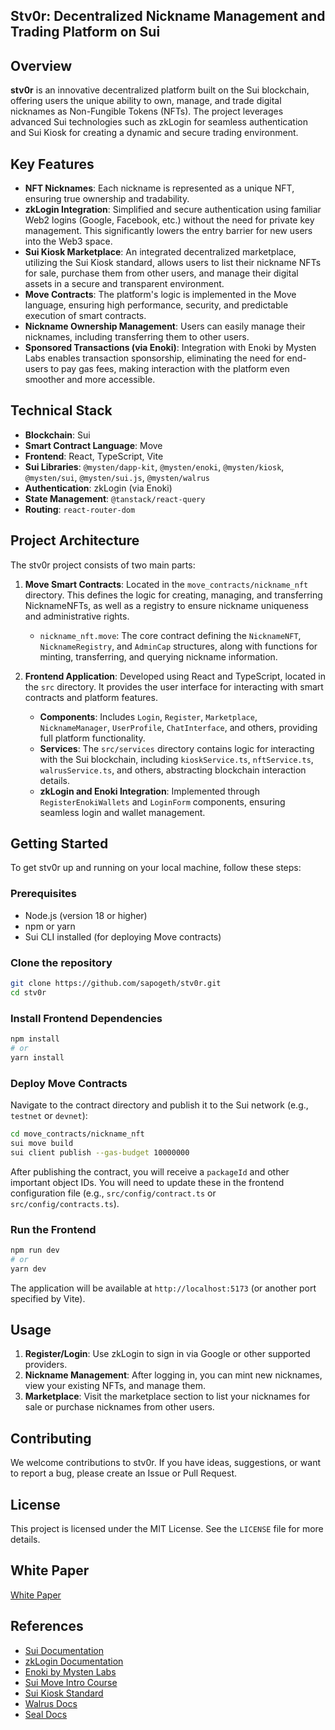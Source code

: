 ## Stv0r: Decentralized Nickname Management and Trading Platform on Sui

## Overview

**stv0r** is an innovative decentralized platform built on the Sui blockchain, offering users the unique ability to own, manage, and trade digital nicknames as Non-Fungible Tokens (NFTs). The project leverages advanced Sui technologies such as zkLogin for seamless authentication and Sui Kiosk for creating a dynamic and secure trading environment.

## Key Features

*   **NFT Nicknames**: Each nickname is represented as a unique NFT, ensuring true ownership and tradability.
*   **zkLogin Integration**: Simplified and secure authentication using familiar Web2 logins (Google, Facebook, etc.) without the need for private key management. This significantly lowers the entry barrier for new users into the Web3 space.
*   **Sui Kiosk Marketplace**: An integrated decentralized marketplace, utilizing the Sui Kiosk standard, allows users to list their nickname NFTs for sale, purchase them from other users, and manage their digital assets in a secure and transparent environment.
*   **Move Contracts**: The platform's logic is implemented in the Move language, ensuring high performance, security, and predictable execution of smart contracts.
*   **Nickname Ownership Management**: Users can easily manage their nicknames, including transferring them to other users.
*   **Sponsored Transactions (via Enoki)**: Integration with Enoki by Mysten Labs enables transaction sponsorship, eliminating the need for end-users to pay gas fees, making interaction with the platform even smoother and more accessible.

## Technical Stack

*   **Blockchain**: Sui
*   **Smart Contract Language**: Move
*   **Frontend**: React, TypeScript, Vite
*   **Sui Libraries**: `@mysten/dapp-kit`, `@mysten/enoki`, `@mysten/kiosk`, `@mysten/sui`, `@mysten/sui.js`, `@mysten/walrus`
*   **Authentication**: zkLogin (via Enoki)
*   **State Management**: `@tanstack/react-query`
*   **Routing**: `react-router-dom`

## Project Architecture

The stv0r project consists of two main parts:

1.  **Move Smart Contracts**: Located in the `move_contracts/nickname_nft` directory. This defines the logic for creating, managing, and transferring NicknameNFTs, as well as a registry to ensure nickname uniqueness and administrative rights.
    *   `nickname_nft.move`: The core contract defining the `NicknameNFT`, `NicknameRegistry`, and `AdminCap` structures, along with functions for minting, transferring, and querying nickname information.

2.  **Frontend Application**: Developed using React and TypeScript, located in the `src` directory. It provides the user interface for interacting with smart contracts and platform features.
    *   **Components**: Includes `Login`, `Register`, `Marketplace`, `NicknameManager`, `UserProfile`, `ChatInterface`, and others, providing full platform functionality.
    *   **Services**: The `src/services` directory contains logic for interacting with the Sui blockchain, including `kioskService.ts`, `nftService.ts`, `walrusService.ts`, and others, abstracting blockchain interaction details.
    *   **zkLogin and Enoki Integration**: Implemented through `RegisterEnokiWallets` and `LoginForm` components, ensuring seamless login and wallet management.

## Getting Started

To get stv0r up and running on your local machine, follow these steps:

### Prerequisites

*   Node.js (version 18 or higher)
*   npm or yarn
*   Sui CLI installed (for deploying Move contracts)

### Clone the repository

```bash
git clone https://github.com/sapogeth/stv0r.git
cd stv0r
```

### Install Frontend Dependencies

```bash
npm install
# or
yarn install
```

### Deploy Move Contracts

Navigate to the contract directory and publish it to the Sui network (e.g., `testnet` or `devnet`):

```bash
cd move_contracts/nickname_nft
sui move build
sui client publish --gas-budget 10000000
```

After publishing the contract, you will receive a `packageId` and other important object IDs. You will need to update these in the frontend configuration file (e.g., `src/config/contract.ts` or `src/config/contracts.ts`).

### Run the Frontend

```bash
npm run dev
# or
yarn dev
```

The application will be available at `http://localhost:5173` (or another port specified by Vite).

## Usage

1.  **Register/Login**: Use zkLogin to sign in via Google or other supported providers.
2.  **Nickname Management**: After logging in, you can mint new nicknames, view your existing NFTs, and manage them.
3.  **Marketplace**: Visit the marketplace section to list your nicknames for sale or purchase nicknames from other users.

## Contributing

We welcome contributions to stv0r. If you have ideas, suggestions, or want to report a bug, please create an Issue or Pull Request.

## License

This project is licensed under the MIT License. See the `LICENSE` file for more details.

## White Paper

[White Paper](https://github.com/sapogeth/stv0r/blob/main/Stv0r_white_paper.pdf)

## References

*   [Sui Documentation](https://docs.sui.io/)
*   [zkLogin Documentation](https://docs.sui.io/concepts/cryptography/zklogin)
*   [Enoki by Mysten Labs](https://docs.enoki.mystenlabs.com/)
*   [Sui Move Intro Course](https://github.com/sui-foundation/sui-move-intro-course)
*   [Sui Kiosk Standard](https://docs.sui.io/standards/kiosk)
*   [Walrus Docs](https://github.com/MystenLabs/walrus-docs)
*   [Seal Docs](https://github.com/MystenLabs/seal)


